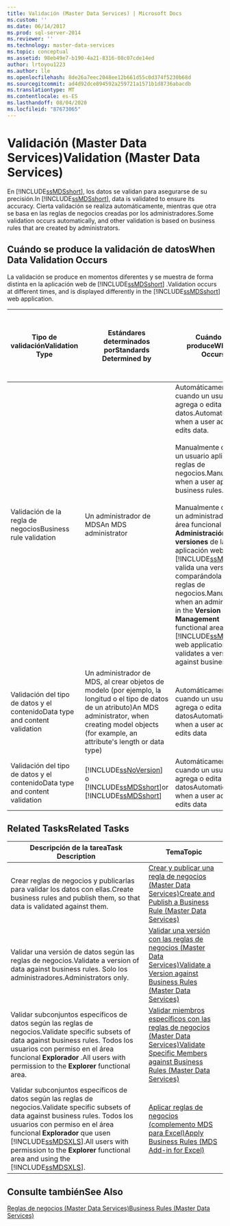 ```yaml
---
title: Validación (Master Data Services) | Microsoft Docs
ms.custom: ''
ms.date: 06/14/2017
ms.prod: sql-server-2014
ms.reviewer: ''
ms.technology: master-data-services
ms.topic: conceptual
ms.assetid: 98eb49e7-b190-4a21-8316-08c07cde14ed
author: lrtoyou1223
ms.author: lle
ms.openlocfilehash: 8de26a7eec2048ee12b661d55c0d374f5230b68d
ms.sourcegitcommit: ad4d92dce894592a259721a1571b1d8736abacdb
ms.translationtype: MT
ms.contentlocale: es-ES
ms.lasthandoff: 08/04/2020
ms.locfileid: "87673065"
---
```

# <a name="validation-master-data-services"></a><span data-ttu-id="51d58-102">Validación (Master Data Services)</span><span class="sxs-lookup"><span data-stu-id="51d58-102">Validation (Master Data Services)</span></span>
  <span data-ttu-id="51d58-103">En [!INCLUDE[ssMDSshort](../includes/ssmdsshort-md.md)], los datos se validan para asegurarse de su precisión.</span><span class="sxs-lookup"><span data-stu-id="51d58-103">In [!INCLUDE[ssMDSshort](../includes/ssmdsshort-md.md)], data is validated to ensure its accuracy.</span></span> <span data-ttu-id="51d58-104">Cierta validación se realiza automáticamente, mientras que otra se basa en las reglas de negocios creadas por los administradores.</span><span class="sxs-lookup"><span data-stu-id="51d58-104">Some validation occurs automatically, and other validation is based on business rules that are created by administrators.</span></span>  
  
## <a name="when-data-validation-occurs"></a><span data-ttu-id="51d58-105">Cuándo se produce la validación de datos</span><span class="sxs-lookup"><span data-stu-id="51d58-105">When Data Validation Occurs</span></span>  
 <span data-ttu-id="51d58-106">La validación se produce en momentos diferentes y se muestra de forma distinta en la aplicación web de [!INCLUDE[ssMDSshort](../includes/ssmdsshort-md.md)] .</span><span class="sxs-lookup"><span data-stu-id="51d58-106">Validation occurs at different times, and is displayed differently in the [!INCLUDE[ssMDSshort](../includes/ssmdsshort-md.md)] web application.</span></span>  
  
|<span data-ttu-id="51d58-107">Tipo de validación</span><span class="sxs-lookup"><span data-stu-id="51d58-107">Validation Type</span></span>|<span data-ttu-id="51d58-108">Estándares determinados por</span><span class="sxs-lookup"><span data-stu-id="51d58-108">Standards Determined by</span></span>|<span data-ttu-id="51d58-109">Cuándo se produce</span><span class="sxs-lookup"><span data-stu-id="51d58-109">When it Occurs</span></span>|<span data-ttu-id="51d58-110">Se muestra en la interfaz de usuario web de Master Data Manager como</span><span class="sxs-lookup"><span data-stu-id="51d58-110">Displayed in the MasterData Manager web UI as</span></span>|<span data-ttu-id="51d58-111">Se muestra en el complemento de Excel como</span><span class="sxs-lookup"><span data-stu-id="51d58-111">Displayed in the Add-in for Excel as</span></span>|<span data-ttu-id="51d58-112">¿Se guardan los datos en el repositorio MDS?</span><span class="sxs-lookup"><span data-stu-id="51d58-112">Is Data Saved to the MDS Repository?</span></span>|  
|---------------------|-----------------------------|--------------------|---------------------------------------------------|-------------------------------------------|------------------------------------------|  
|<span data-ttu-id="51d58-113">Validación de la regla de negocios</span><span class="sxs-lookup"><span data-stu-id="51d58-113">Business rule validation</span></span>|<span data-ttu-id="51d58-114">Un administrador de MDS</span><span class="sxs-lookup"><span data-stu-id="51d58-114">An MDS administrator</span></span>|<span data-ttu-id="51d58-115">Automáticamente cuando un usuario agrega o edita datos.</span><span class="sxs-lookup"><span data-stu-id="51d58-115">Automatically when a user adds or edits data.</span></span><br /><br /> <span data-ttu-id="51d58-116">Manualmente cuando un usuario aplica reglas de negocios.</span><span class="sxs-lookup"><span data-stu-id="51d58-116">Manually when a user applies business rules.</span></span><br /><br /> <span data-ttu-id="51d58-117">Manualmente cuando un administrador en el área funcional **Administración de versiones** de la aplicación web [!INCLUDE[ssMDSmdm](../includes/ssmdsmdm-md.md)] valida una versión comparándola con las reglas de negocios.</span><span class="sxs-lookup"><span data-stu-id="51d58-117">Manually when an administrator in the **Version Management** functional area of the [!INCLUDE[ssMDSmdm](../includes/ssmdsmdm-md.md)] web application validates a version against business rules.</span></span>|<span data-ttu-id="51d58-118">Errores de validación</span><span class="sxs-lookup"><span data-stu-id="51d58-118">Validation Errors</span></span>|<span data-ttu-id="51d58-119">ValidationStatus</span><span class="sxs-lookup"><span data-stu-id="51d58-119">ValidationStatus</span></span>|<span data-ttu-id="51d58-120">Sí</span><span class="sxs-lookup"><span data-stu-id="51d58-120">Yes</span></span>|  
|<span data-ttu-id="51d58-121">Validación del tipo de datos y el contenido</span><span class="sxs-lookup"><span data-stu-id="51d58-121">Data type and content validation</span></span>|<span data-ttu-id="51d58-122">Un administrador de MDS, al crear objetos de modelo (por ejemplo, la longitud o el tipo de datos de un atributo)</span><span class="sxs-lookup"><span data-stu-id="51d58-122">An MDS administrator, when creating model objects (for example, an attribute's length or data type)</span></span>|<span data-ttu-id="51d58-123">Automáticamente cuando un usuario agrega o edita datos</span><span class="sxs-lookup"><span data-stu-id="51d58-123">Automatically when a user adds or edits data</span></span>|<span data-ttu-id="51d58-124">Errores de entrada</span><span class="sxs-lookup"><span data-stu-id="51d58-124">Input Errors</span></span>|<span data-ttu-id="51d58-125">InputStatus</span><span class="sxs-lookup"><span data-stu-id="51d58-125">InputStatus</span></span>|<span data-ttu-id="51d58-126">No</span><span class="sxs-lookup"><span data-stu-id="51d58-126">No</span></span>|  
|<span data-ttu-id="51d58-127">Validación del tipo de datos y el contenido</span><span class="sxs-lookup"><span data-stu-id="51d58-127">Data type and content validation</span></span>|[!INCLUDE[ssNoVersion](../includes/ssnoversion-md.md)] <span data-ttu-id="51d58-128">o [!INCLUDE[ssMDSshort](../includes/ssmdsshort-md.md)]</span><span class="sxs-lookup"><span data-stu-id="51d58-128">or [!INCLUDE[ssMDSshort](../includes/ssmdsshort-md.md)]</span></span>|<span data-ttu-id="51d58-129">Automáticamente cuando un usuario agrega o edita datos</span><span class="sxs-lookup"><span data-stu-id="51d58-129">Automatically when a user adds or edits data</span></span>|<span data-ttu-id="51d58-130">Errores de entrada</span><span class="sxs-lookup"><span data-stu-id="51d58-130">Input Errors</span></span>|<span data-ttu-id="51d58-131">InputStatus</span><span class="sxs-lookup"><span data-stu-id="51d58-131">InputStatus</span></span>|<span data-ttu-id="51d58-132">No</span><span class="sxs-lookup"><span data-stu-id="51d58-132">No</span></span>|  
  
## <a name="related-tasks"></a><span data-ttu-id="51d58-133">Related Tasks</span><span class="sxs-lookup"><span data-stu-id="51d58-133">Related Tasks</span></span>  
  
|<span data-ttu-id="51d58-134">Descripción de la tarea</span><span class="sxs-lookup"><span data-stu-id="51d58-134">Task Description</span></span>|<span data-ttu-id="51d58-135">Tema</span><span class="sxs-lookup"><span data-stu-id="51d58-135">Topic</span></span>|  
|----------------------|-----------|  
|<span data-ttu-id="51d58-136">Crear reglas de negocios y publicarlas para validar los datos con ellas.</span><span class="sxs-lookup"><span data-stu-id="51d58-136">Create business rules and publish them, so that data is validated against them.</span></span>|[<span data-ttu-id="51d58-137">Crear y publicar una regla de negocios &#40;Master Data Services&#41;</span><span class="sxs-lookup"><span data-stu-id="51d58-137">Create and Publish a Business Rule &#40;Master Data Services&#41;</span></span>](create-and-publish-a-business-rule-master-data-services.md)|  
|<span data-ttu-id="51d58-138">Validar una versión de datos según las reglas de negocios.</span><span class="sxs-lookup"><span data-stu-id="51d58-138">Validate a version of data against business rules.</span></span> <span data-ttu-id="51d58-139">Solo los administradores.</span><span class="sxs-lookup"><span data-stu-id="51d58-139">Administrators only.</span></span>|[<span data-ttu-id="51d58-140">Validar una versión con las reglas de negocios &#40;Master Data Services&#41;</span><span class="sxs-lookup"><span data-stu-id="51d58-140">Validate a Version against Business Rules &#40;Master Data Services&#41;</span></span>](../../2014/master-data-services/validate-a-version-against-business-rules-master-data-services.md)|  
|<span data-ttu-id="51d58-141">Validar subconjuntos específicos de datos según las reglas de negocios.</span><span class="sxs-lookup"><span data-stu-id="51d58-141">Validate specific subsets of data against business rules.</span></span> <span data-ttu-id="51d58-142">Todos los usuarios con permiso en el área funcional **Explorador** .</span><span class="sxs-lookup"><span data-stu-id="51d58-142">All users with permission to the **Explorer** functional area.</span></span>|[<span data-ttu-id="51d58-143">Validar miembros específicos con las reglas de negocios &#40;Master Data Services&#41;</span><span class="sxs-lookup"><span data-stu-id="51d58-143">Validate Specific Members against Business Rules &#40;Master Data Services&#41;</span></span>](../../2014/master-data-services/validate-specific-members-against-business-rules-master-data-services.md)|  
|<span data-ttu-id="51d58-144">Validar subconjuntos específicos de datos según las reglas de negocios.</span><span class="sxs-lookup"><span data-stu-id="51d58-144">Validate specific subsets of data against business rules.</span></span> <span data-ttu-id="51d58-145">Todos los usuarios con permiso en el área funcional **Explorador** que usen [!INCLUDE[ssMDSXLS](../includes/ssmdsxls-md.md)].</span><span class="sxs-lookup"><span data-stu-id="51d58-145">All users with permission to the **Explorer** functional area and using the [!INCLUDE[ssMDSXLS](../includes/ssmdsxls-md.md)].</span></span>|[<span data-ttu-id="51d58-146">Aplicar reglas de negocios &#40;complemento MDS para Excel&#41;</span><span class="sxs-lookup"><span data-stu-id="51d58-146">Apply Business Rules &#40;MDS Add-in for Excel&#41;</span></span>](microsoft-excel-add-in/apply-business-rules-mds-add-in-for-excel.md)|  
  
## <a name="see-also"></a><span data-ttu-id="51d58-147">Consulte también</span><span class="sxs-lookup"><span data-stu-id="51d58-147">See Also</span></span>  
 [<span data-ttu-id="51d58-148">Reglas de negocios &#40;Master Data Services&#41;</span><span class="sxs-lookup"><span data-stu-id="51d58-148">Business Rules &#40;Master Data Services&#41;</span></span>](../../2014/master-data-services/business-rules-master-data-services.md)  
  
  
